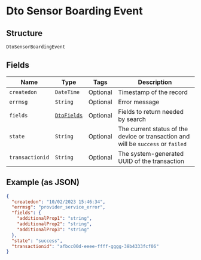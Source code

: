 
# Dto Sensor Boarding Event

## Structure

`DtoSensorBoardingEvent`

## Fields

| Name | Type | Tags | Description |
|  --- | --- | --- | --- |
| `createdon` | `DateTime` | Optional | Timestamp of the record |
| `errmsg` | `String` | Optional | Error message |
| `fields` | [`DtoFields`](../../doc/models/dto-fields.md) | Optional | Fields to return needed by search |
| `state` | `String` | Optional | The current status of the device or transaction and will be `success` or `failed` |
| `transactionid` | `String` | Optional | The system-generated UUID of the transaction |

## Example (as JSON)

```json
{
  "createdon": "10/02/2023 15:46:34",
  "errmsg": "provider_service_error",
  "fields": {
    "additionalProp1": "string",
    "additionalProp2": "string",
    "additionalProp3": "string"
  },
  "state": "success",
  "transactionid": "afbcc00d-eeee-ffff-gggg-38b4333fcf06"
}
```

